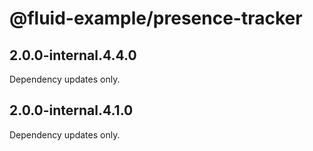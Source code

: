 # @fluid-example/presence-tracker

## 2.0.0-internal.4.4.0

Dependency updates only.

## 2.0.0-internal.4.1.0

Dependency updates only.
